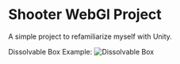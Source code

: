 # Shooter WebGl Project

A simple project to refamiliarize myself with Unity.

Dissolvable Box Example:
![Dissolvable Box](docs/DissolveExample.gif)
